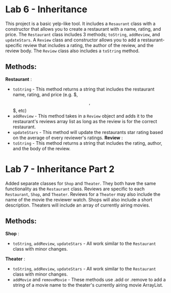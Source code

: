 # Lab 6 - Inheritance

This project is a basic yelp-like tool. It includes a `Resaurant` class with a constructor that allows you to create a 
restaurant with a name, rating, and price. The `Restaurant` class includes 3 methods; `toString`, `addReview`, and 
`updateStars`. A `Review` class and constructor allows you to add a restaurant-specific review that includes a rating, 
the author of the review, and the review body. The `Review` class also includes a `toString` method.

## Methods:
**Restaurant** :
- `toString` - This method returns a string that includes the restaurant name, rating, and price (e.g. $, $$, $$$, etc)
- `addReview` - This method takes in a `Review` object and adds it to the restaurant's reviews array list as long
as the review is for the correct restaurant.
- `updateStars` - This method will update the restaurants star rating based on the average of every reviewer's ratings.
**Review** :
- `toString` - This method returns a string that includes the rating, author, and the body of the review.

# Lab 7 - Inheritance Part 2
Added separate classes for `Shop` and `Theater`. They both have the same functionality as the `Restaurant` class.
Reviews are specific to each `Restaurant`, `Shop`, and `Theater`. Reviews for a `Theater` may also include the name of 
the movie the reviewer watch. Shops will also include a short description. Theaters will include an array of currently
airing movies.

## Methods:
**Shop** : 
- `toString`, `addReview`, `updateStars` - All work similar to the `Restaurant` class with minor changes.

**Theater** : 
- `toString`, `addReview`, `updateStars` - All work similar to the `Restaurant` class with minor changes.
- `addMovie` and `removeMovie` - These methods use .add or .remove to add a string of a movie name to the 
theater's currently airing movie ArrayList.